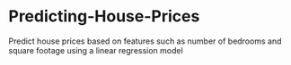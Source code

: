 # Predicting-House-Prices
Predict house prices based on features such as number of bedrooms and square footage using a linear regression model 
